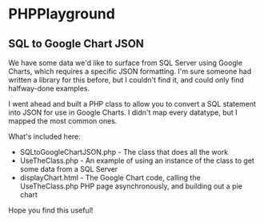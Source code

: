 # PHPPlayground
## SQL to Google Chart JSON
We have some data we'd like to surface from SQL Server using Google Charts, which requires a specific JSON formatting. I'm sure someone had written a library for this before, but I couldn't find it, and could only find halfway-done examples.

I went ahead and built a PHP class to allow you to convert a SQL statement into JSON for use in Google Charts. I didn't map every datatype, but I mapped the most common ones.

What's included here:

* SQLtoGoogleChartJSON.php - The class that does all the work
* UseTheClass.php - An example of using an instance of the class to get some data from a SQL Server
* displayChart.html - The Google Chart code, calling the UseTheClass.php PHP page asynchronously, and building out a pie chart

Hope you find this useful!
